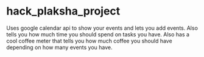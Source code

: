 # hack_plaksha_project
Uses google calendar api to show your events and lets you add events. Also tells you how much time you should spend on tasks you have. Also has a cool coffee meter that tells you how much coffee you should have depending on how many events you have.
